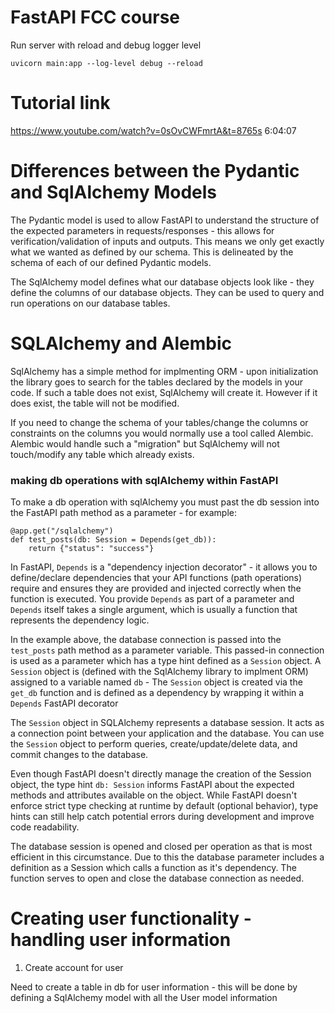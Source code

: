 # FastAPI FCC course
Run server with reload and debug logger level
```
uvicorn main:app --log-level debug --reload
```

# Tutorial link
https://www.youtube.com/watch?v=0sOvCWFmrtA&t=8765s
6:04:07

# Differences between the Pydantic and SqlAlchemy Models

The Pydantic model is used to allow FastAPI to understand the structure of the expected parameters in requests/responses - this allows for verification/validation of inputs and outputs. This means we only get exactly what we wanted as defined by our schema. This is delineated by the schema of each of our defined Pydantic models.

The SqlAlchemy model defines what our database objects look like - they define the columns of our database objects. They can be used to query and run operations on our database tables.


# SQLAlchemy and Alembic

SqlAlchemy has a simple method for implmenting ORM - upon initialization the library goes to search for the tables declared by the models in your code. If such a table does not exist, SqlAlchemy will create it. However if it does exist, the table will not be modified. 

If you need to change the schema of your tables/change the columns or constraints on the columns you would normally use a tool called Alembic. Alembic would handle such a "migration" but SqlAlchemy will not touch/modify any table which already exists.

### making db operations with sqlAlchemy within FastAPI
To make a db operation with sqlAlchemy you must past the db session into the FastAPI path method as a parameter - for example:
```
@app.get("/sqlalchemy")
def test_posts(db: Session = Depends(get_db)):
    return {"status": "success"}
```
In FastAPI, `Depends` is a "dependency injection decorator" - it allows you to define/declare dependencies that your API functions (path operations) require and ensures they are provided and injected correctly when the function is executed. You provide `Depends` as part of a parameter and `Depends` itself takes a single argument, which is usually a function that represents the dependency logic.

In the example above, the database connection is passed into the `test_posts` path method as a parameter variable. This passed-in connection is used as a parameter which has a type hint defined as a `Session` object. A `Session` object is (defined with the SqlAlchemy library to implment ORM) assigned to a variable named `db` - The `Session` object is created via the `get_db` function and is defined as a dependency by wrapping it within a `Depends` FastAPI decorator

The `Session` object in SQLAlchemy represents a database session. It acts as a connection point between your application and the database. You can use the `Session` object to perform queries, create/update/delete data, and commit changes to the database.

Even though FastAPI doesn't directly manage the creation of the Session object, the type hint `db: Session` informs FastAPI about the expected methods and attributes available on the object. While FastAPI doesn't enforce strict type checking at runtime by default (optional behavior), type hints can still help catch potential errors during development and improve code readability.

The database session is opened and closed per operation as that is most efficient in this circumstance. Due to this the database parameter includes a definition as a Session which calls a function as it's dependency. The function serves to open and close the database connection as needed.

# Creating user functionality - handling user information

1. Create account for user

Need to create a table in db for user information - this will be done by defining a SqlAlchemy model with all the User model information